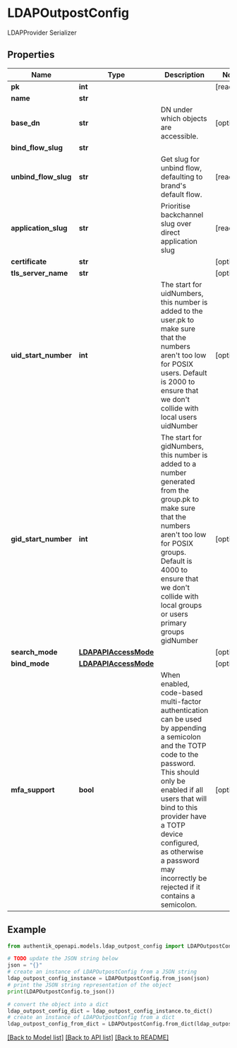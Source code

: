 # LDAPOutpostConfig

LDAPProvider Serializer

## Properties

Name | Type | Description | Notes
------------ | ------------- | ------------- | -------------
**pk** | **int** |  | [readonly] 
**name** | **str** |  | 
**base_dn** | **str** | DN under which objects are accessible. | [optional] 
**bind_flow_slug** | **str** |  | 
**unbind_flow_slug** | **str** | Get slug for unbind flow, defaulting to brand&#39;s default flow. | [readonly] 
**application_slug** | **str** | Prioritise backchannel slug over direct application slug | [readonly] 
**certificate** | **str** |  | [optional] 
**tls_server_name** | **str** |  | [optional] 
**uid_start_number** | **int** | The start for uidNumbers, this number is added to the user.pk to make sure that the numbers aren&#39;t too low for POSIX users. Default is 2000 to ensure that we don&#39;t collide with local users uidNumber | [optional] 
**gid_start_number** | **int** | The start for gidNumbers, this number is added to a number generated from the group.pk to make sure that the numbers aren&#39;t too low for POSIX groups. Default is 4000 to ensure that we don&#39;t collide with local groups or users primary groups gidNumber | [optional] 
**search_mode** | [**LDAPAPIAccessMode**](LDAPAPIAccessMode.md) |  | [optional] 
**bind_mode** | [**LDAPAPIAccessMode**](LDAPAPIAccessMode.md) |  | [optional] 
**mfa_support** | **bool** | When enabled, code-based multi-factor authentication can be used by appending a semicolon and the TOTP code to the password. This should only be enabled if all users that will bind to this provider have a TOTP device configured, as otherwise a password may incorrectly be rejected if it contains a semicolon. | [optional] 

## Example

```python
from authentik_openapi.models.ldap_outpost_config import LDAPOutpostConfig

# TODO update the JSON string below
json = "{}"
# create an instance of LDAPOutpostConfig from a JSON string
ldap_outpost_config_instance = LDAPOutpostConfig.from_json(json)
# print the JSON string representation of the object
print(LDAPOutpostConfig.to_json())

# convert the object into a dict
ldap_outpost_config_dict = ldap_outpost_config_instance.to_dict()
# create an instance of LDAPOutpostConfig from a dict
ldap_outpost_config_from_dict = LDAPOutpostConfig.from_dict(ldap_outpost_config_dict)
```
[[Back to Model list]](../README.md#documentation-for-models) [[Back to API list]](../README.md#documentation-for-api-endpoints) [[Back to README]](../README.md)



